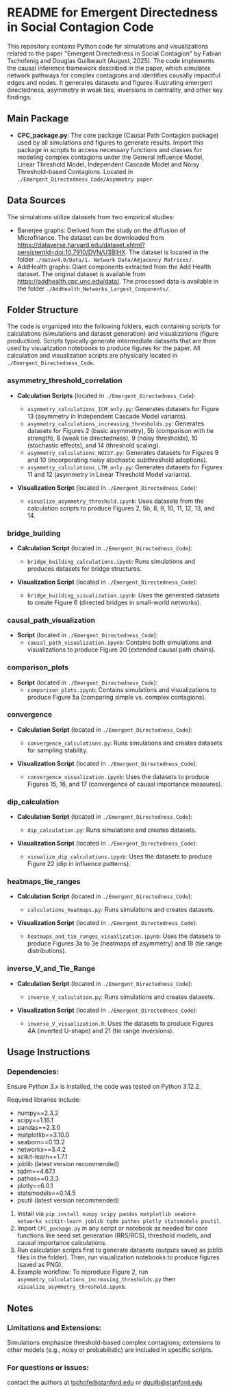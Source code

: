 # README for Emergent Directedness in Social Contagion Code

This repository contains Python code for simulations and visualizations related to the paper "Emergent Directedness in Social Contagion" by Fabian Tschofenig and Douglas Guilbeault (August, 2025). The code implements the causal inference framework described in the paper, which simulates network pathways for complex contagions and identifies causally impactful edges and nodes. It generates datasets and figures illustrating emergent directedness, asymmetry in weak ties, inversions in centrality, and other key findings.

## Main Package
- **CPC_package.py**: The core package (Causal Path Contagion package) used by all simulations and figures to generate results. Import this package in scripts to access necessary functions and classes for modeling complex contagions under the General Influence Model, Linear Threshold Model, Independent Cascade Model and Noisy Threshold-based Contagions. Located in `./Emergent_Directedness_Code/Asymmetry paper`.

## Data Sources
The simulations utilize datasets from two empirical studies:
- Banerjee graphs: Derived from the study on the diffusion of Microfinance. The dataset can be downloaded from https://dataverse.harvard.edu/dataset.xhtml?persistentId=doi:10.7910/DVN/U3BIHX. The dataset is located in the folder `./datav4.0/Data/1. Network Data/Adjacency Matrices/`.
- AddHealth graphs: Giant components extracted from the Add Health dataset. The original dataset is available from https://addhealth.cpc.unc.edu/data/. The processed data is available in the folder `./AddHealth_Networks_Largest_Components/`.

## Folder Structure
The code is organized into the following folders, each containing scripts for calculations (simulations and dataset generation) and visualizations (figure production). Scripts typically generate intermediate datasets that are then used by visualization notebooks to produce figures for the paper. All calculation and visualization scripts are physically located in `./Emergent_Directedness_Code`.

### asymmetry_threshold_correlation
- **Calculation Scripts** (located in `./Emergent_Directedness_Code`):
  - `asymmetry_calculations_ICM_only.py`: Generates datasets for Figure 13 (asymmetry in Independent Cascade Model variants).
  - `asymmetry_calculations_increasing_thresholds.py`: Generates datasets for Figures 2 (basic asymmetry), 5b (comparison with tie strength), 8 (weak tie directedness), 9 (noisy thresholds), 10 (stochastic effects), and 14 (threshold scaling).
  - `asymmetry_calculations_NOISY.py`: Generates datasets for Figures 9 and 10 (incorporating noisy stochastic subthreshold adoptions).
  - `asymmetry_calculations_LTM_only.py`: Generates datasets for Figures 11 and 12 (asymmetry in Linear Threshold Model variants).

- **Visualization Script** (located in `./Emergent_Directedness_Code`):
  - `visualize_asymmetry_threshold.ipynb`: Uses datasets from the calculation scripts to produce Figures 2, 5b, 8, 9, 10, 11, 12, 13, and 14.

### bridge_building
- **Calculation Script** (located in `./Emergent_Directedness_Code`):
  - `bridge_building_calculations.ipynb`: Runs simulations and produces datasets for bridge structures.

- **Visualization Script** (located in `./Emergent_Directedness_Code`):
  - `bridge_building_visualization.ipynb`: Uses the generated datasets to create Figure 6 (directed bridges in small-world networks).

### causal_path_visualization
- **Script** (located in `./Emergent_Directedness_Code`):
  - `causal_path_visualization.ipynb`: Contains both simulations and visualizations to produce Figure 20 (extended causal path chains).

### comparison_plots
- **Script** (located in `./Emergent_Directedness_Code`):
  - `comparison_plots.ipynb`: Contains simulations and visualizations to produce Figure 5a (comparing simple vs. complex contagions).

### convergence
- **Calculation Script** (located in `./Emergent_Directedness_Code`):
  - `convergence_calculations.py`: Runs simulations and creates datasets for sampling stability.

- **Visualization Script** (located in `./Emergent_Directedness_Code`):
  - `convergence_visualization.ipynb`: Uses the datasets to produce Figures 15, 16, and 17 (convergence of causal importance measures).

### dip_calculation
- **Calculation Script** (located in `./Emergent_Directedness_Code`):
  - `dip_calculation.py`: Runs simulations and creates datasets.

- **Visualization Script** (located in `./Emergent_Directedness_Code`):
  - `visualize_dip_calculations.ipynb`: Uses the datasets to produce Figure 22 (dip in influence patterns).

### heatmaps_tie_ranges
- **Calculation Script** (located in `./Emergent_Directedness_Code`):
  - `calculations_heatmaps.py`: Runs simulations and creates datasets.

- **Visualization Script** (located in `./Emergent_Directedness_Code`):
  - `heatmaps_and_tie_ranges_visualization.ipynb`: Uses the datasets to produce Figures 3a to 3e (heatmaps of asymmetry) and 18 (tie range distributions).

### inverse_V_and_Tie_Range
- **Calculation Script** (located in `./Emergent_Directedness_Code`):
  - `inverse_V_calculation.py`: Runs simulations and creates datasets.

- **Visualization Script** (located in `./Emergent_Directedness_Code`):
  - `inverse_V_visualization.R`: Uses the datasets to produce Figures 4A (inverted U-shape) and 21 (tie range inversions).

## Usage Instructions
### **Dependencies**: 
Ensure Python 3.x is installed, the code was tested on Python 3.12.2. 

Required libraries include:
  - numpy==2.3.2
  - scipy==1.16.1
  - pandas==2.3.0
  - matplotlib==3.10.0
  - seaborn==0.13.2
  - networkx==3.4.2
  - scikit-learn==1.7.1
  - joblib (latest version recommended)
  - tqdm==4.67.1
  - pathos==0.3.3
  - plotly==6.0.1
  - statsmodels==0.14.5
  - psutil (latest version recommended)
1. Install via `pip install numpy scipy pandas matplotlib seaborn networkx scikit-learn joblib tqdm pathos plotly statsmodels psutil`.
2. Import `CPC_package.py` in any script or notebook as needed for core functions like seed set generation (RRS/RCS), threshold models, and causal importance calculations.
3. Run calculation scripts first to generate datasets (outputs saved as joblib files in the folder). Then, run visualization notebooks to produce figures (saved as PNG).
4. Example workflow: To reproduce Figure 2, run `asymmetry_calculations_increasing_thresholds.py` then `visualize_asymmetry_threshold.ipynb`.

## Notes
### Limitations and Extensions:
 Simulations emphasize threshold-based complex contagions; extensions to other models (e.g., noisy or probabilistic) are included in specific scripts.
### For questions or issues:
contact the authors at tschofe@stanford.edu or dguilb@stanford.edu 
